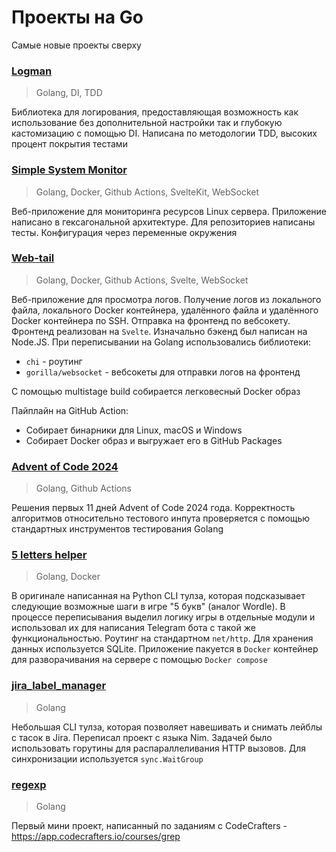 # Проекты на Go

Самые новые проекты сверху

### [Logman](https://github.com/mishankov/logman)

> Golang, DI, TDD

Библиотека для логирования, предоставляющая возможность как использование без дополнительной настройки так и глубокую кастомизацию с помощью DI. Написана по методологии TDD, высоких процент покрытия тестами

### [Simple System Monitor](https://github.com/mishankov/simple-system-monitor)

> Golang, Docker, Github Actions, SvelteKit, WebSocket

Веб-приложение для мониторинга ресурсов Linux сервера. Приложение написано в гексагональной архитектуре. Для репозиториев написаны тесты. Конфигурация через переменные окружения

### [Web-tail](https://github.com/mishankov/web-tail)

> Golang, Docker, Github Actions, Svelte, WebSocket

Веб-приложение для просмотра логов. Получение логов из локального файла, локального Docker контейнера, удалённого файла и удалённого Docker контейнера по SSH. Отправка на фронтенд по вебсокету. Фронтенд реализован на `Svelte`. Изначально бэкенд был написан на Node.JS. При переписывании на Golang использовались библиотеки:
- `chi` - роутинг
- `gorilla/websocket` - вебсокеты для отправки логов на фронтенд

С помощью multistage build собирается легковесный Docker образ

Пайплайн на GitHub Action:
- Собирает бинарники для Linux, macOS и Windows
- Собирает Docker образ и выгружает его в GitHub Packages

### [Advent of Code 2024](https://github.com/mishankov/adventofcode2024)

> Golang, Github Actions

Решения первых 11 дней Advent of Code 2024 года. Корректность алгоритмов относительно тестового инпута проверяется с помощью стандартных инструментов тестирования Golang

### [5 letters helper](https://github.com/mishankov/5-letters-helper)

> Golang, Docker

В оригинале написанная на Python CLI тулза, которая подсказывает следующие возможные шаги в игре "5 букв" (аналог Wordle). В процессе переписывания выделил логику игры в отдельные модули и использовал их для написания Telegram бота с такой же функциональностью. Роутинг на стандартном `net/http`. Для хранения данных используется SQLite. Приложение пакуется в `Docker` контейнер для разворачивания на сервере с помощью `Docker compose`

### [jira_label_manager](https://github.com/mishankov/jira_label_manager)

> Golang

Небольшая CLI тулза, которая позволяет навешивать и снимать лейблы с тасок в Jira. Переписал проект с языка Nim. Задачей было использовать горутины для распараллеливания HTTP вызовов. Для синхронизации используется `sync.WaitGroup`

### [regexp](https://github.com/mishankov/regexp)

> Golang

Первый мини проект, написанный по заданиям с CodeCrafters - https://app.codecrafters.io/courses/grep
